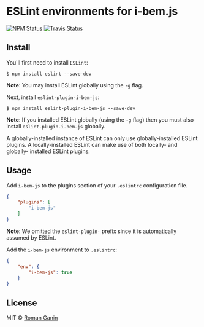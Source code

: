 ESLint environments for i-bem.js
================================

[![NPM Status][npm-img]][npm]
[![Travis Status][test-img]][travis]

[npm]:          https://www.npmjs.org/package/eslint-plugin-i-bem-js
[npm-img]:      https://img.shields.io/npm/v/eslint-plugin-i-bem-js.svg

[travis]:       https://travis-ci.org/realetive/eslint-plugin-i-bem-js
[test-img]:     https://img.shields.io/travis/realetive/eslint-plugin-i-bem-js.svg?label=tests

Install
-------

You'll first need to install `ESLint`:

```
$ npm install eslint --save-dev
```

**Note**: You may install ESLint globally using the `-g` flag.

Next, install `eslint-plugin-i-bem-js`:

```
$ npm install eslint-plugin-i-bem-js --save-dev
```

**Note**: If you installed ESLint globally (using the `-g` flag) then you must also install `eslint-plugin-i-bem-js` globally.

A globally-installed instance of ESLint can only use globally-installed ESLint plugins. A locally-installed ESLint can make use of both locally- and globally- installed ESLint plugins.

Usage
-----

Add `i-bem-js` to the plugins section of your `.eslintrc` configuration file.

```json
{
    "plugins": [
        "i-bem-js"
    ]
}
```

**Note**: We omitted the `eslint-plugin-` prefix since it is automatically assumed by ESLint.

Add the `i-bem-js` environment to `.eslintrc`:

```json
{
    "env": {
        "i-bem-js": true
    }
}
```

License
-------

MIT © [Roman Ganin](https://github.com/Realetive)
